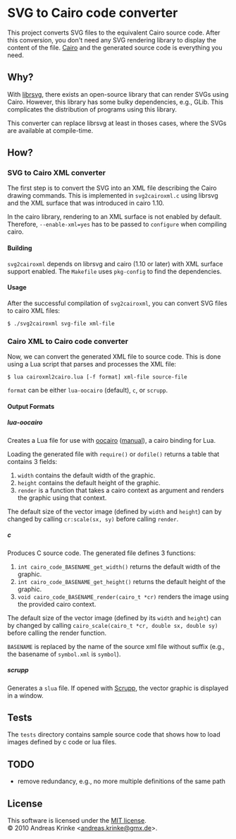 # SVG to Cairo code converter

This project converts SVG files to the equivalent Cairo source code. After this conversion, you don't need any SVG rendering library to display the content of the file. [Cairo](http://cairographics.org) and the generated source code is everything you need.

## Why?

With [librsvg](http://librsvg.sourceforge.net/), there exists an open-source library that can render SVGs using Cairo. However, this library has some bulky dependencies, e.g., GLib. This complicates the distribution of programs using this library.

This converter can replace librsvg at least in thoses cases, where the SVGs are available at compile-time.

## How?

### SVG to Cairo XML converter

The first step is to convert the SVG into an XML file describing the Cairo drawing commands. This is implemented in `svg2cairoxml.c` using librsvg and the XML surface that was introduced in cairo 1.10.

In the cairo library, rendering to an XML surface is not enabled by default. Therefore, `--enable-xml=yes` has to be passed to `configure` when compiling cairo.

#### Building

`svg2cairoxml` depends on librsvg and cairo (1.10 or later) with XML surface support enabled. The `Makefile` uses `pkg-config` to find the dependencies.

#### Usage

After the successful compilation of `svg2cairoxml`, you can convert SVG files to cairo XML files:

    $ ./svg2cairoxml svg-file xml-file

### Cairo XML to Cairo code converter

Now, we can convert the generated XML file to source code. This is done using a Lua script that parses and processes the XML file:

    $ lua cairoxml2cairo.lua [-f format] xml-file source-file
    
`format` can be either `lua-oocairo` (default), `c`, or `scrupp`.
    
#### Output Formats

##### lua-oocairo

Creates a Lua file for use with [oocairo](http://git.naquadah.org/?p=oocairo.git) ([manual](http://scrupp.sourceforge.net/manuals/0.4/lua-oocairo/index.html)), a cairo binding for Lua.

Loading the generated file with `require()` or `dofile()` returns a table that contains 3 fields:

1. `width` contains the default width of the graphic.
2. `height` contains the default height of the graphic.
3. `render` is a function that takes a cairo context as argument and renders the graphic using that context.

The default size of the vector image (defined by `width` and `height`) can by changed by calling `cr:scale(sx, sy)` before calling `render`.

##### c

Produces C source code. The generated file defines 3 functions:

1. `int cairo_code_BASENAME_get_width()` returns the default width of the graphic.
2. `int cairo_code_BASENAME_get_height()` returns the default height of the graphic.
3. `void cairo_code_BASENAME_render(cairo_t *cr)` renders the image using the provided cairo context.

The default size of the vector image (defined by its `width` and `height`) can by changed by calling `cairo_scale(cairo_t *cr, double sx, double sy)` before calling the render function.

`BASENAME` is replaced by the name of the source xml file without suffix (e.g., the basename of `symbol.xml` is `symbol`).

##### scrupp

Generates a `slua` file. If opened with [Scrupp](http://scrupp.sourceforge.net), the vector graphic is displayed in a window.

## Tests

The `tests` directory contains sample source code that shows how to load images defined by c code or lua files.

## TODO

* remove redundancy, e.g., no more multiple definitions of the same path

## License

This software is licensed under the [MIT license](http://en.wikipedia.org/wiki/MIT_License).  
© 2010 Andreas Krinke &lt;<andreas.krinke@gmx.de>&gt;.

